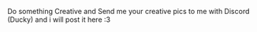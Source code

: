 Do something Creative and Send me your creative pics to me with Discord (Ducky) and i will post it here :3
